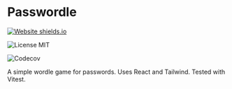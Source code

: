 # Passwordle

[![Website shields.io](https://img.shields.io/website-up-down-green-red/https/passwordle.patrickconti.fr.svg)](https://passwordle.patrickconti.fr/)

![License MIT](https://img.shields.io/badge/license-MIT-green)

![Codecov](https://img.shields.io/codecov/c/github/ifndev/passwordle)

A simple wordle game for passwords. Uses React and Tailwind. Tested with Vitest.
